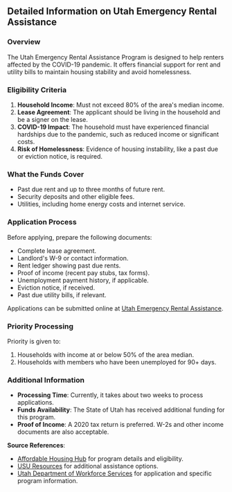 ## Detailed Information on Utah Emergency Rental Assistance

### Overview
The Utah Emergency Rental Assistance Program is designed to help renters affected by the COVID-19 pandemic. It offers financial support for rent and utility bills to maintain housing stability and avoid homelessness.

### Eligibility Criteria
1. **Household Income**: Must not exceed 80% of the area's median income.
2. **Lease Agreement**: The applicant should be living in the household and be a signer on the lease.
3. **COVID-19 Impact**: The household must have experienced financial hardships due to the pandemic, such as reduced income or significant costs.
4. **Risk of Homelessness**: Evidence of housing instability, like a past due or eviction notice, is required.

### What the Funds Cover
- Past due rent and up to three months of future rent.
- Security deposits and other eligible fees.
- Utilities, including home energy costs and internet service.

### Application Process
Before applying, prepare the following documents:
- Complete lease agreement.
- Landlord's W-9 or contact information.
- Rent ledger showing past due rents.
- Proof of income (recent pay stubs, tax forms).
- Unemployment payment history, if applicable.
- Eviction notice, if received.
- Past due utility bills, if relevant.

Applications can be submitted online at [Utah Emergency Rental Assistance](https://jobs.utah.gov/housing/rent-relief/).

### Priority Processing
Priority is given to:
1. Households with income at or below 50% of the area median.
2. Households with members who have been unemployed for 90+ days.

### Additional Information
- **Processing Time**: Currently, it takes about two weeks to process applications.
- **Funds Availability**: The State of Utah has received additional funding for this program.
- **Proof of Income**: A 2020 tax return is preferred. W-2s and other income documents are also acceptable.

**Source References**:
- [Affordable Housing Hub](https://affordablehousinghub.org) for program details and eligibility.
- [USU Resources](https://usu.edu) for additional assistance options.
- [Utah Department of Workforce Services](https://jobs.utah.gov) for application and specific program information.
